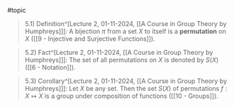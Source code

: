 #topic

>5.1) Definition^[Lecture 2, 01-11-2024, [[A Course in Group Theory by Humphreys]]]: A bijection $\pi$ from a set $X$ to itself is a **permutation** on $X$ ([[9 - Injective and Surjective Functions]]).

>5.2) Fact^[Lecture 2, 01-11-2024, [[A Course in Group Theory by Humphreys]]]: The set of all permutations on $X$ is denoted by $S(X)$ ([[6 - Notation]]).

>5.3) Corollary^[Lecture 2, 01-11-2024, [[A Course in Group Theory by Humphreys]]]: Let $X$ be any set. Then the set $S(X)$ of permutations $f:X \mapsto X$ is a group under composition of functions ([[10 - Groups]]).